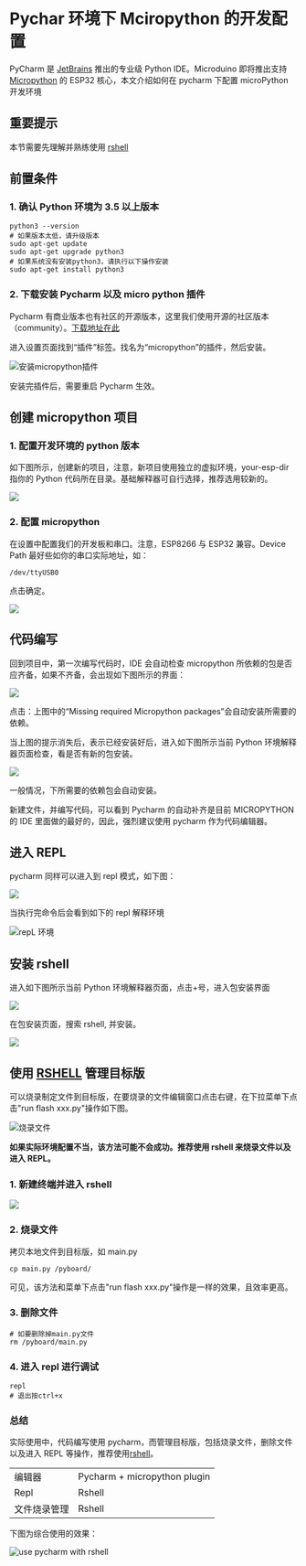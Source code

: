 # Pychar 环境下 Mciropython 的开发配置

PyCharm 是 [JetBrains](https://www.jetbrains.com/) 推出的专业级 Python IDE。Microduino 即将推出支持 [Micropython](http://micropython.org/) 的 ESP32 核心，本文介绍如何在 pycharm 下配置 microPython 开发环境

## 重要提示

本节需要先理解并熟练使用 [rshell](ref/rshell_usage.md)

## 前置条件

### 1. 确认 Python 环境为 3.5 以上版本

```shell
python3 --version
# 如果版本太低，请升级版本
sudo apt-get update
sudo apt-get upgrade python3
# 如果系统没有安装python3，请执行以下操作安装
sudo apt-get install python3
```

### 2. 下载安装 Pycharm 以及 micro python 插件

Pycharm 有商业版本也有社区的开源版本，这里我们使用开源的社区版本（community）。[下载地址在此](https://www.jetbrains.com/pycharm/download)

进入设置页面找到“插件”标签。找名为“micropython”的插件，然后安装。

![安装micropython插件](https://tva1.sinaimg.cn/large/e6c9d24egy1h2dzlbrlmqj216s0u0n11.jpg)

安装完插件后，需要重启 Pycharm 生效。

## 创建 micropython 项目

### 1. 配置开发环境的 python 版本

如下图所示，创建新的项目，注意，新项目使用独立的虚拟环境，your-esp-dir 指你的 Python 代码所在目录。基础解释器可自行选择，推荐选用较新的。

![](https://tva1.sinaimg.cn/large/e6c9d24egy1h2e0m13bpcj20zb0u0jt5.jpg)

### 2. 配置 micropython

在设置中配置我们的开发板和串口。注意，ESP8266 与 ESP32 兼容。Device Path 最好些如你的串口实际地址，如：

```
/dev/ttyUSB0
```

点击确定。

![](https://tva1.sinaimg.cn/large/e6c9d24egy1h2e0lm1ow8j216r0u0400.jpg)

## 代码编写

回到项目中，第一次编写代码时，IDE 会自动检查 micropython 所依赖的包是否应齐备，如果不齐备，会出现如下图所示的界面：

![](https://tva1.sinaimg.cn/large/e6c9d24egy1h2e0jpuj5kj21c60tcn0f.jpg)

点击：上图中的“Missing required Micropython packages”会自动安装所需要的依赖。

当上图的提示消失后，表示已经安装好后，进入如下图所示当前 Python 环境解释器页面检查，看是否有新的包安装。

![](https://tva1.sinaimg.cn/large/e6c9d24egy1h2e0s9ufizj216r0u0n06.jpg)

一般情况，下所需要的依赖包会自动安装。

新建文件，并编写代码，可以看到 Pycharm 的自动补齐是目前 MICROPYTHON 的 IDE 里面做的最好的，因此，强烈建议使用 pycharm 作为代码编辑器。

## 进入 REPL

pycharm 同样可以进入到 repl 模式，如下图：

![](https://tva1.sinaimg.cn/large/e6c9d24egy1h2e0um0k17j20wy0k6tb5.jpg)

当执行完命令后会看到如下的 repl 解释环境

![repL 环境](img/pycharm_repl_interaction.png)

## 安装 rshell

进入如下图所示当前 Python 环境解释器页面，点击+号，进入包安装界面

![](https://tva1.sinaimg.cn/large/e6c9d24egy1h2e0xzogy1j218b0u0whm.jpg)

在包安装页面，搜索 rshell, 并安装。

![](https://tva1.sinaimg.cn/large/e6c9d24egy1h2e108fuv0j21160u0ju3.jpg)

## 使用 [RSHELL](ref/rshell_usage.md) 管理目标版

可以烧录制定文件到目标版，在要烧录的文件编辑窗口点击右键，在下拉菜单下点击"run flash xxx.py"操作如下图。

![烧录文件](img/pycharm_flash_file.png)

**如果实际环境配置不当，该方法可能不会成功。推荐使用 rshell 来烧录文件以及进入 REPL。**

### 1. 新建终端并进入 rshell

![](https://tva1.sinaimg.cn/large/e6c9d24egy1h2e1caec21j210w0u0ju9.jpg)

### 2. 烧录文件

拷贝本地文件到目标版，如 main.py

```shell
cp main.py /pyboard/
```

可见，该方法和菜单下点击"run flash xxx.py"操作是一样的效果，且效率更高。

### 3. 删除文件

```
# 如要删除掉main.py文件
rm /pyboard/main.py
```

### 4. 进入 repl 进行调试

```
repl
# 退出按ctrl+x
```

### 总结

实际使用中，代码编写使用 pycharm，而管理目标版，包括烧录文件，删除文件以及进入 REPL 等操作，推荐使用[rshell](ref/rshell_usage.md)。

|              |                              |
| ------------ | ---------------------------- |
| 编辑器       | Pycharm + micropython plugin |
| Repl         | Rshell                       |
| 文件烧录管理 | Rshell                       |

下图为综合使用的效果：

![use pycharm with rshell](img/pycharm_with_rshell.png)
